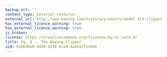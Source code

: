 ```yaml
---
backup_url: ''
content_type: external-resource
external_url: http://www.boeing.com/history/products/model-314-clipper.page
has_external_licence_warning: true
has_external_license_warning: true
is_broken: ''
license: https://creativecommons.org/licenses/by-nc-sa/4.0/
title: Pg. 8 -- The Boeing Clipper
uid: 818e00e0-ddd8-4230-8ce9-4a4ea2f2284e
---
```

